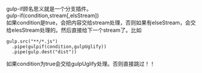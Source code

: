 gulp-if顾名思义就是一个分支插件。  
gulp-if(condition,stream[,elsStream])  
如果condition是true，会把内容交给stream处理，否则如果有elseStream，会交给elesStream处理的。然后直接给下一个stream了。比如
```
gulp.src("**/*.js")
  .pipe(gulpif(condition,gulpUglify))
  .pipe(gulp.dest("dist"))
```

如果condition为true会交给gulpUglify处理。否则直接跳过！！
